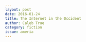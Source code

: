 ```yaml
---
layout: post 
date: 2016-01-24
title: The Internet in the Occident
author: Caleb True
category: fiction
issue: ameria
---
```

